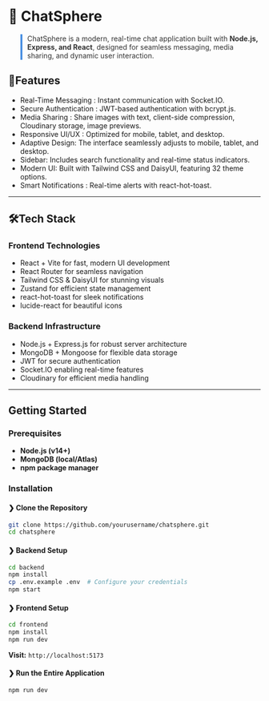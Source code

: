 # 💬 ChatSphere

<blockquote style="border-left: 4px solid #4A90E2; padding-left: 10px; color: #333;">
ChatSphere is a modern, real-time chat application built with <strong>Node.js, Express, and React</strong>, designed for seamless messaging, media sharing, and dynamic user interaction.
</blockquote>



## 🚀Features

-  Real-Time Messaging : Instant communication with Socket.IO.
-  Secure Authentication : JWT-based authentication with bcrypt.js.
-  Media Sharing : Share images with text, client-side compression, Cloudinary storage, image previews.
-  Responsive UI/UX : Optimized for mobile, tablet, and desktop.
-  Adaptive Design: The interface seamlessly adjusts to mobile, tablet, and desktop.
- Sidebar: Includes search functionality and real-time status indicators.
- Modern UI: Built with Tailwind CSS and DaisyUI, featuring 32 theme options.
-  Smart Notifications : Real-time alerts with react-hot-toast.

---

## 🛠Tech Stack

### Frontend Technologies
- React + Vite for fast, modern UI development
- React Router for seamless navigation
- Tailwind CSS & DaisyUI for stunning visuals
- Zustand for efficient state management
- react-hot-toast for sleek notifications
- lucide-react for beautiful icons

### Backend Infrastructure
- Node.js + Express.js for robust server architecture
- MongoDB + Mongoose for flexible data storage
- JWT for secure authentication
- Socket.IO enabling real-time features
- Cloudinary for efficient media handling


---

## Getting Started

### Prerequisites
- **Node.js (v14+)**
- **MongoDB (local/Atlas)**
- **npm package manager**

### Installation

#### ❯   Clone the Repository
```bash
git clone https://github.com/yourusername/chatsphere.git
cd chatsphere
```

#### ❯   Backend Setup
```bash
cd backend
npm install
cp .env.example .env  # Configure your credentials
npm start
```

#### ❯   Frontend Setup
```bash
cd frontend
npm install
npm run dev
```

**Visit:** `http://localhost:5173`

#### ❯  Run the Entire Application
```bash
npm run dev
```


